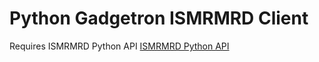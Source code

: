 # Python Gadgetron ISMRMRD Client

Requires ISMRMRD Python API  [ISMRMRD Python API](https://github.com/ismrmrd/ismrmrd-python)
